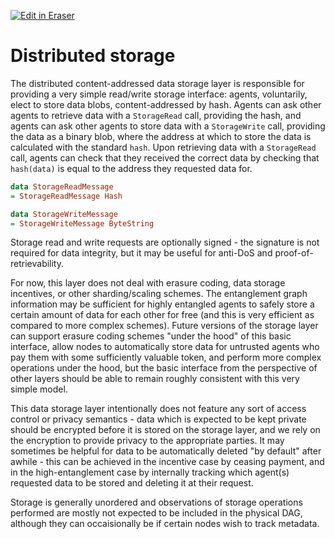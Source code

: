 <p><a target="_blank" href="https://app.eraser.io/workspace/Pl8V2AUBJf6PCDlGOb7m" id="edit-in-eraser-github-link"><img alt="Edit in Eraser" src="https://firebasestorage.googleapis.com/v0/b/second-petal-295822.appspot.com/o/images%2Fgithub%2FOpen%20in%20Eraser.svg?alt=media&amp;token=968381c8-a7e7-472a-8ed6-4a6626da5501"></a></p>

# Distributed storage
The distributed content-addressed data storage layer is responsible for providing a very simple read/write storage interface: agents, voluntarily, elect to store data blobs, content-addressed by hash. Agents can ask other agents to retrieve data with a `StorageRead` call, providing the hash, and agents can ask other agents to store data with a `StorageWrite` call, providing the data as a binary blob, where the address at which to store the data is calculated with the standard `hash`. Upon retrieving data with a `StorageRead` call, agents can check that they received the correct data by checking that `hash(data)` is equal to the address they requested data for.

```haskell
data StorageReadMessage
= StorageReadMessage Hash
```
```haskell
data StorageWriteMessage
= StorageWriteMessage ByteString
```
Storage read and write requests are optionally signed - the signature is not required for data integrity, but it may be useful for anti-DoS and proof-of-retrievability.

For now, this layer does not deal with erasure coding, data storage incentives, or other sharding/scaling schemes. The entanglement graph information may be sufficient for highly entangled agents to safely store a certain amount of data for each other for free (and this is very efficient as compared to more complex schemes). Future versions of the storage layer can support erasure coding schemes "under the hood" of this basic interface, allow nodes to automatically store data for untrusted agents who pay them with some sufficiently valuable token, and perform more complex operations under the hood, but the basic interface from the perspective of other layers should be able to remain roughly consistent with this very simple model. 

This data storage layer intentionally does not feature any sort of access control or privacy semantics - data which is expected to be kept private should be encrypted before it is stored on the storage layer, and we rely on the encryption to provide privacy to the appropriate parties. It may sometimes be helpful for data to be automatically deleted "by default" after awhile - this can be achieved in the incentive case by ceasing payment, and in the high-entanglement case by internally tracking which agent(s) requested data to be stored and deleting it at their request.

Storage is generally unordered and observations of storage operations performed are mostly not expected to be included in the physical DAG, although they can occaisionally be if certain nodes wish to track metadata.


<!--- Eraser file: https://app.eraser.io/workspace/Pl8V2AUBJf6PCDlGOb7m --->